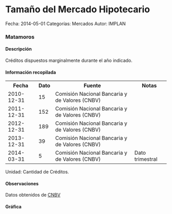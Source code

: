 Tamaño del Mercado Hipotecario
=====

Fecha: 2014-05-01
Categorías: Mercados
Autor: IMPLAN

### Matamoros

#### Descripción

Créditos dispuestos marginalmente durante el año indicado.

#### Información recopilada

<table class="table table-hover table-bordered">
  <tr><th>Fecha</th><th>Dato</th><th>Fuente</th><th>Notas</th></tr>
  <tr><td>2010-12-31</td><td>15</td><td>Comisión Nacional Bancaria y de Valores (CNBV)</td><td></td></tr>
  <tr><td>2011-12-31</td><td>152</td><td>Comisión Nacional Bancaria y de Valores (CNBV)</td><td></td></tr>
  <tr><td>2012-12-31</td><td>189</td><td>Comisión Nacional Bancaria y de Valores (CNBV)</td><td></td></tr>
  <tr><td>2013-12-31</td><td>39</td><td>Comisión Nacional Bancaria y de Valores (CNBV)</td><td></td></tr>
  <tr><td>2014-03-31</td><td>5</td><td>Comisión Nacional Bancaria y de Valores (CNBV)</td><td>Dato trimestral</td></tr>
</table>

Unidad: Cantidad de Créditos.

#### Observaciones

Datos obtenidos de [CNBV](http://portafoliodeinformacion.cnbv.gob.mx/bm1/Paginas/carteravivienda.aspx)

#### Gráfica

<div id="Morrisorawvkkt" class="grafica"></div>
  <!-- JAVASCRIPT DE LA GRAFICA EN Morrisorawvkkt -->
  <script>
  new Morris.Bar({
    element: 'Morrisorawvkkt',
    data: [
      { fecha: '2010-12-31', dato: 15 },
      { fecha: '2011-12-31', dato: 152 },
      { fecha: '2012-12-31', dato: 189 },
      { fecha: '2013-12-31', dato: 39 },
      { fecha: '2014-03-31', dato: 5 }
    ],
    xkey: 'fecha',
    ykeys: ['dato'],
    labels: ['Dato']
  });
  </script>
